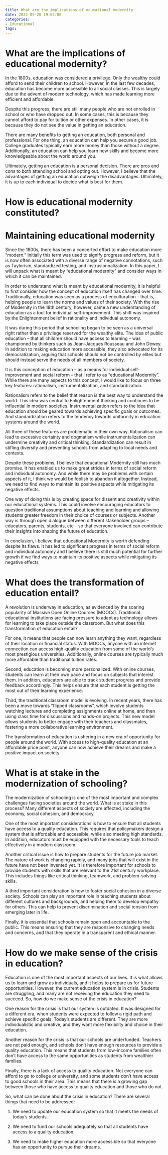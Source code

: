 ```yaml
---
title: What are the implications of educational modernity
date: 2022-09-20 19:02:00
categories:
- Educational
tags:
---
```



#  What are the implications of educational modernity?

In the 1800s, education was considered a privilege. Only the wealthy could afford to send their children to school. However, in the last few decades, education has become more accessible to all social classes. This is largely due to the advent of modern technology, which has made learning more efficient and affordable.

Despite this progress, there are still many people who are not enrolled in school or who have dropped out. In some cases, this is because they cannot afford to pay for tuition or other expenses. In other cases, it is because they do not see the value in getting an education.

There are many benefits to getting an education, both personal and professional. For one thing, an education can help you secure a good job. College graduates typically earn more money than those without a degree. Additionally, an education can help you learn new skills and become more knowledgeable about the world around you.

Ultimately, getting an education is a personal decision. There are pros and cons to both attending school and opting out. However, I believe that the advantages of getting an education outweigh the disadvantages. Ultimately, it is up to each individual to decide what is best for them.

#  How is educational modernity constituted?

# Maintaining educational modernity

Since the 1800s, there has been a concerted effort to make education more “modern.” Initially this term was used to signify progress and reform, but it is now often associated with a diverse range of negative connotations, such as Taylorism, standardized testing, and instrusionnalization. In this paper, I will unpack what is meant by “educational modernity” and consider ways in which it can be maintained.

In order to understand what is meant by educational modernity, it is helpful to first consider how the concept of education itself has changed over time. Traditionally, education was seen as a process of enculturation – that is, helping people to learn the norms and values of their society. With the rise of Modernity in the 18th century, however, came a new understanding of education as a tool for individual self-improvement. This shift was inspired by the Enlightenment belief in rationality and individual autonomy.

It was during this period that schooling began to be seen as a universal right rather than a privilege reserved for the wealthy elite. The idea of public education – that all children should have access to learning – was championed by thinkers such as Jean-Jacques Rousseau and John Dewey. In addition to making education more accessible, they also advocated for its democratization, arguing that schools should not be controlled by elites but should instead serve the needs of all members of society.

It is this conception of education – as a means for individual self-improvement and social reform – that I refer to as “educational Modernity”. While there are many aspects to this concept, I would like to focus on three key features: rationalism, instrumentalization, and standardization.

Rationalism refers to the belief that reason is the best way to understand the world. This idea was central to Enlightenment thinking and continues to be influential in modern societies. Instrumentalization refers to the idea that education should be geared towards achieving specific goals or outcomes. And standardization refers to the tendency towards uniformity in education systems around the world.

All three of these features are problematic in their own way. Rationalism can lead to excessive certainty and dogmatism while instrumentalization can undermine creativity and critical thinking. Standardization can result in stifling diversity and preventing schools from adapting to local needs and contexts.

Despite these problems, I believe that educational Modernity still has much promise. It has enabled us to make great strides in terms of social reform and individual autonomy. And while there may be problems with certain aspects of it, I think we would be foolish to abandon it altogether. Instead, we need to find ways to maintain its positive aspects while mitigating its negative effects.

One way of doing this is by creating space for dissent and creativity within our educational systems. This could involve encouraging educators to question traditional assumptions about teaching and learning and allowing students greater freedom in their choice of courses or subjects. Another way is through open dialogue between different stakeholder groups – educators, parents, students, etc – so that everyone involved can contribute their insights into shaping the future of education.

In conclusion, I believe that educational Modernity is worth defending despite its flaws. It has led to significant progress in terms of social reform and individual autonomy and I believe there is still much potential for further growth if we find ways to maintain its positive aspects while mitigating its negative effects

#  What does the transformation of education entail?

A revolution is underway in education, as evidenced by the soaring popularity of Massive Open Online Courses (MOOCs). Traditional educational institutions are facing pressure to adapt as technology allows for learning to take place outside the classroom. But what does this transformation of education entail?

For one, it means that people can now learn anything they want, regardless of their location or financial status. With MOOCs, anyone with an internet connection can access high-quality education from some of the world’s most prestigious universities. Additionally, online courses are typically much more affordable than traditional tuition rates.

Second, education is becoming more personalized. With online courses, students can learn at their own pace and focus on subjects that interest them. In addition, educators are able to track student progress and provide feedback accordingly. This helps ensure that each student is getting the most out of their learning experience.

Third, the traditional classroom model is evolving. In recent years, there has been a move towards “flipped classrooms”, which involve students watching lectures and completing assignments online at home, and then using class time for discussions and hands-on projects. This new model allows students to better engage with their teachers and classmates, fostering a more collaborative learning environment.

The transformation of education is ushering in a new era of opportunity for people around the world. With access to high-quality education at an affordable price point, anyone can now achieve their dreams and make a positive impact on society.

#  What is at stake in the modernization of schooling?

The modernization of schooling is one of the most important and complex challenges facing societies around the world. What is at stake in this process? Many different aspects of society are affected, including the economy, social cohesion, and democracy.

One of the most important considerations is how to ensure that all students have access to a quality education. This requires that policymakers design a system that is affordable and accessible, while also meeting high standards. In addition, educators must be equipped with the necessary tools to teach effectively in a modern classroom.

Another critical issue is how to prepare students for the future job market. The nature of work is changing rapidly, and many jobs that will exist in the future have not been invented yet. It is therefore important for schools to provide students with skills that are relevant to the 21st century workplace. This includes things like critical thinking, teamwork, and problem-solving skills.

A third important consideration is how to foster social cohesion in a diverse society. Schools can play an important role in teaching students about different cultures and backgrounds, and helping them to develop empathy for others. This can help to prevent discrimination and social tension from emerging later in life.

Finally, it is essential that schools remain open and accountable to the public. This means ensuring that they are responsive to changing needs and concerns, and that they operate in a transparent and ethical manner.

#  How do we make sense of the crisis in education?

Education is one of the most important aspects of our lives. It is what allows us to learn and grow as individuals, and it helps to prepare us for future opportunities. However, the current education system is in crisis. Students are struggling, and many are not receiving the education they need to succeed. So, how do we make sense of the crisis in education?

One reason for the crisis is that our system is outdated. It was designed for a different era, when students were expected to follow a rigid path and achieve specific goals. Today’s students are different. They are more individualistic and creative, and they want more flexibility and choice in their education.

Another reason for the crisis is that our schools are underfunded. Teachers are not paid enough, and schools don’t have enough resources to provide a quality education. This means that students from low-income families often don’t have access to the same opportunities as students from wealthier families.

Finally, there is a lack of access to quality education. Not everyone can afford to go to college or university, and some students don’t have access to good schools in their area. This means that there is a growing gap between those who have access to quality education and those who do not.

So, what can be done about the crisis in education? There are several things that need to be addressed:

1) We need to update our education system so that it meets the needs of today’s students.

2) We need to fund our schools adequately so that all students have access to a quality education.

3) We need to make higher education more accessible so that everyone has an opportunity to pursue their dreams.